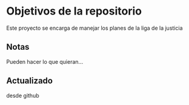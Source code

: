 # Objetivos de la repositorio

Este proyecto se encarga de manejar los planes de la liga de la justicia


## Notas
Pueden hacer lo que quieran...


## Actualizado
desde github

